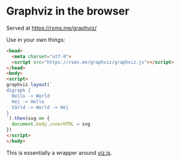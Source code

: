 # Graphviz in the browser

Served at <https://rsms.me/graphviz/>

Use in your own things:

```html
<head>
  <meta charset="utf-8">
  <script src="https://rsms.me/graphviz/graphviz.js"></script>
</head>
<body>
<script>
graphviz.layout(`
digraph {
  Hello -> World
  Hej -> Hello
  Värld -> World -> Hej
}
`).then(svg => {
  document.body.innerHTML = svg
})
</script>
</body>
```

This is essentially a wrapper around [viz.js](https://github.com/mdaines/viz.js).
